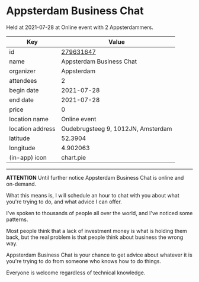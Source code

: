 # Appsterdam Business Chat
Held at 2021-07-28 at Online event with 2 Appsterdammers.
        
|Key|Value
|---|---|
|id|[279631647](https://www.meetup.com/appsterdam/events/279631647/)|
|name|Appsterdam Business Chat|
|organizer|Appsterdam|
|attendees|2|
|begin date|2021-07-28|
|end date|2021-07-28|
|price|0|
|location name|Online event|
|location address|Oudebrugsteeg 9, 1012JN, Amsterdam|
|latitude|52.3904|
|longitude|4.902063|
|(in-app) icon|chart.pie|

---

**ATTENTION** Until further notice Appsterdam Business Chat is online and on-demand.

What this means is, I will schedule an hour to chat with you about what you're trying to do, and what advice I can offer.

I've spoken to thousands of people all over the world, and I've noticed some patterns.

Most people think that a lack of investment money is what is holding them back, but the real problem is that people think about business the wrong way.

Appsterdam Business Chat is your chance to get advice about whatever it is you're trying to do from someone who knows how to do things.

Everyone is welcome regardless of technical knowledge.



